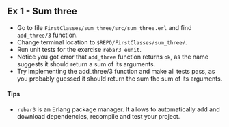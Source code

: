 ## Ex 1 - Sum three

- Go to file `FirstClasses/sum_three/src/sum_three.erl` and find `add_three/3` function.
- Change terminal location to `$REPO/FirstClasses/sum_three/`.
- Run unit tests for the exercise `rebar3 eunit`.
- Notice you got error that `add_three` function returns `ok`, as the name suggests it should return a sum of its arguments.
- Try implementing the add_three/3 function and make all tests pass, as you probably guessed it should return the sum the sum of its arguments.

#### Tips

- `rebar3` is an Erlang package manager. It allows to automatically add and download dependencies, recompile and test your project.
